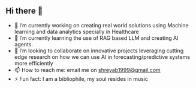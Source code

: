## Hi there 👋

- 🔭 I’m currently working on creating real world solutions using Machine learning and data analytics specially in Healthcare
- 🌱 I’m currently learning the use of RAG based LLM and creating AI agents.
- 👯 I’m looking to collaborate on innovative projects leveraging cutting edge research on how we can use AI in forecasting/predictive systems more efficiently
- 📫 How to reach me: email me on shreyab1999@gmail.com 
- ⚡ Fun fact: I am a bibliophile, my soul resides in music


